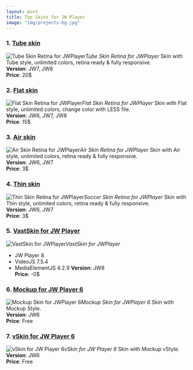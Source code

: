 ```yaml
---
layout: post
title: Top Skins for JW Player
image: "img/projects-bg.jpg"
---
```


### 1. [Tube skin](https://codecanyon.net/item/tube-skin-retina-for-videojs/17661814)
![Tube Skin Retina for JWPlayer](http://boxxv.com/img/player/tube-videojs.jpg "Tube Skin Retina for JW Player")_Tube Skin Retina for JWPlayer_
Skin with Tube style, unlimited colors, retina ready & fully responsive.  
**Version**: JW7, JW8  
**Price**: 20$

### 2. [Flat skin](https://codecanyon.net/item/flat-skin-retina-for-jw-player/12752001)
![Flat Skin Retina for JWPlayer](http://boxxv.com/img/player/flat-videojs.jpg "Flat Skin Retina for JW Player")_Flat Skin Retina for JWPlayer_
Skin with Flat style, unlimited colors, change color with LESS file.  
**Version**: JW6, JW7, JW8  
**Price**: 15$


### 3. [Air skin](https://codecanyon.net/item/air-skin-for-jw6/15106240)
![Air Skin Retina for JWPlayer](http://boxxv.com/img/player/air-videojs.jpg "Air Skin Retina for JW Player")_Air Skin Retina for JWPlayer_
Skin with Air style, unlimited colors, retina ready & fully responsive.  
**Version**: JW6, JW7  
**Price**: 3$


### 4. [Thin skin](https://codecanyon.net/item/thin-skin-retina-for-jw-player/13834750)
![Thin Skin Retina for JWPlayer](http://boxxv.com/img/player/soccer.jpg "Thin Skin Retina for JW Player")_Soccer Skin Retina for JWPlayer_
Skin with Thin style, unlimited colors, retina ready & fully responsive.  
**Version**: JW6, JW7  
**Price**: 3$


### 5. [VastSkin for JW Player](https://www.themeslide.com/vastskin-for-jw-player-videojs-mediaelementjs/)
![VastSkin for JWPlayer](http://boxxv.com/img/player/vastskin.jpeg "VastSkin for JW Player")_VastSkin for JWPlayer_
- JW Player 8
- VideoJS 7.5.4
- MediaElementJS 4.2.9
**Version**: JW8  
**Price**: -0$


### 6. [Mockup for JW Player 6](https://github.com/mrwii/mockup-skin-for-jw6)
![Mockup Skin for JWPlayer 6](http://boxxv.com/img/player/vskin.jpg "Mockup Skin for JW Player 6")_Mockup Skin for JWPlayer 6_
Skin with Mockup Style.  
**Version**: JW6  
**Price**: Free


### 7. [vSkin for JW Player 6](https://github.com/mrwii/vskin-for-jw6)
![vSkin for JW Player 6](http://boxxv.com/img/player/mockup.jpg "vSkin for JW Player 6")_vSkin for JW Player 6_
Skin with Mockup vStyle.  
**Version**: JW6  
**Price**: Free